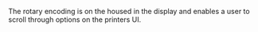 The rotary encoding is on the housed in the display and enables a user to scroll through options on the printers UI.
